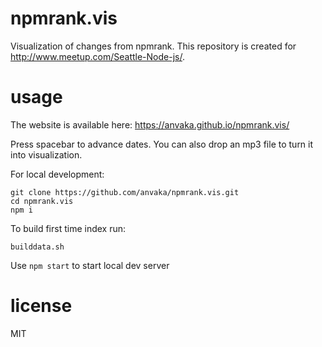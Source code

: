 # npmrank.vis

Visualization of changes from npmrank. This repository is created for http://www.meetup.com/Seattle-Node-js/. 

# usage

The website is available here: https://anvaka.github.io/npmrank.vis/

Press spacebar to advance dates. You can also drop an mp3 file to turn it into
visualization.

For local development:

```
git clone https://github.com/anvaka/npmrank.vis.git
cd npmrank.vis
npm i
```

To build first time index run:

```
builddata.sh
```

Use `npm start` to start local dev server

# license

MIT
